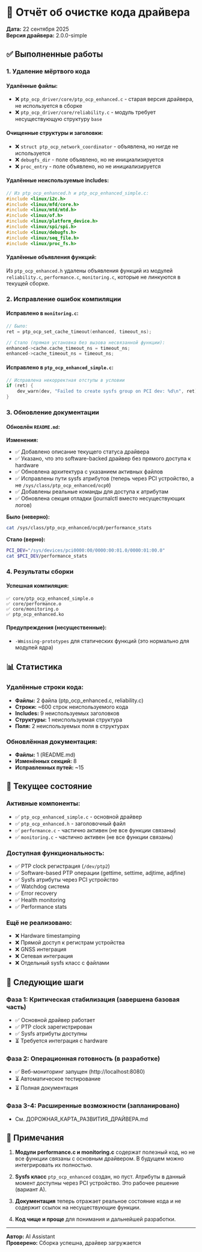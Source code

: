 # 🧹 Отчёт об очистке кода драйвера

**Дата:** 22 сентября 2025  
**Версия драйвера:** 2.0.0-simple

## ✅ Выполненные работы

### 1. Удаление мёртвого кода

#### Удалённые файлы:
- ❌ `ptp_ocp_driver/core/ptp_ocp_enhanced.c` - старая версия драйвера, не используется в сборке
- ❌ `ptp_ocp_driver/core/reliability.c` - модуль требует несуществующую структуру `base`

#### Очищенные структуры и заголовки:
- ❌ `struct ptp_ocp_network_coordinator` - объявлена, но нигде не используется
- ❌ `debugfs_dir` - поле объявлено, но не инициализируется
- ❌ `proc_entry` - поле объявлено, но не инициализируется

#### Удалённые неиспользуемые includes:
```c
// Из ptp_ocp_enhanced.h и ptp_ocp_enhanced_simple.c:
#include <linux/i2c.h>
#include <linux/mfd/core.h>
#include <linux/mtd/mtd.h>
#include <linux/of.h>
#include <linux/platform_device.h>
#include <linux/spi/spi.h>
#include <linux/debugfs.h>
#include <linux/seq_file.h>
#include <linux/proc_fs.h>
```

#### Удалённые объявления функций:
Из `ptp_ocp_enhanced.h` удалены объявления функций из модулей `reliability.c`, `performance.c`, `monitoring.c`, которые не линкуются в текущей сборке.

### 2. Исправление ошибок компиляции

#### Исправлено в `monitoring.c`:
```c
// Было:
ret = ptp_ocp_set_cache_timeout(enhanced, timeout_ns);

// Стало (прямая установка без вызова несвязанной функции):
enhanced->cache.cache_timeout_ns = timeout_ns;
enhanced->cache_timeout_ns = timeout_ns;
```

#### Исправлено в `ptp_ocp_enhanced_simple.c`:
```c
// Исправлена некорректная отступы в условии
if (ret) {
    dev_warn(dev, "Failed to create sysfs group on PCI dev: %d\n", ret);
}
```

### 3. Обновление документации

#### Обновлён `README.md`:

**Изменения:**
- ✅ Добавлено описание текущего статуса драйвера
- ✅ Указано, что это software-backed драйвер без прямого доступа к hardware
- ✅ Обновлена архитектура с указанием активных файлов
- ✅ Исправлены пути sysfs атрибутов (теперь через PCI устройство, а не `/sys/class/ptp_ocp_enhanced/ocp0`)
- ✅ Добавлены реальные команды для доступа к атрибутам
- ✅ Обновлена секция отладки (journalctl вместо несуществующих логов)

**Было (неверно):**
```bash
cat /sys/class/ptp_ocp_enhanced/ocp0/performance_stats
```

**Стало (верно):**
```bash
PCI_DEV="/sys/devices/pci0000:00/0000:00:01.0/0000:01:00.0"
cat $PCI_DEV/performance_stats
```

### 4. Результаты сборки

#### Успешная компиляция:
```
✅ core/ptp_ocp_enhanced_simple.o
✅ core/performance.o
✅ core/monitoring.o
✅ ptp_ocp_enhanced.ko
```

#### Предупреждения (несущественные):
- `-Wmissing-prototypes` для статических функций (это нормально для модулей ядра)

## 📊 Статистика

### Удалённые строки кода:
- **Файлы:** 2 файла (ptp_ocp_enhanced.c, reliability.c)
- **Строки:** ~600 строк неиспользуемого кода
- **Includes:** 9 неиспользуемых заголовков
- **Структуры:** 1 неиспользуемая структура
- **Поля:** 2 неиспользуемых поля в структурах

### Обновлённая документация:
- **Файлы:** 1 (README.md)
- **Изменённых секций:** 8
- **Исправленных путей:** ~15

## 🎯 Текущее состояние

### Активные компоненты:
- ✅ `ptp_ocp_enhanced_simple.c` - основной драйвер
- ✅ `ptp_ocp_enhanced.h` - заголовочный файл
- ✅ `performance.c` - частично активен (не все функции связаны)
- ✅ `monitoring.c` - частично активен (не все функции связаны)

### Доступная функциональность:
- ✅ PTP clock регистрация (`/dev/ptp2`)
- ✅ Software-based PTP операции (gettime, settime, adjtime, adjfine)
- ✅ Sysfs атрибуты через PCI устройство
- ✅ Watchdog система
- ✅ Error recovery
- ✅ Health monitoring
- ✅ Performance stats

### Ещё не реализовано:
- ❌ Hardware timestamping
- ❌ Прямой доступ к регистрам устройства
- ❌ GNSS интеграция
- ❌ Сетевая интеграция
- ❌ Отдельный sysfs класс с файлами

## 🚀 Следующие шаги

### Фаза 1: Критическая стабилизация (завершена базовая часть)
- ✅ Основной драйвер работает
- ✅ PTP clock зарегистрирован
- ✅ Sysfs атрибуты доступны
- ⏳ Требуется интеграция с hardware

### Фаза 2: Операционная готовность (в разработке)
- ✅ Веб-мониторинг запущен (http://localhost:8080)
- ⏳ Автоматическое тестирование
- ⏳ Полная документация

### Фаза 3-4: Расширенные возможности (запланировано)
- См. ДОРОЖНАЯ_КАРТА_РАЗВИТИЯ_ДРАЙВЕРА.md

## 📝 Примечания

1. **Модули performance.c и monitoring.c** содержат полезный код, но не все функции связаны с основным драйвером. В будущем можно интегрировать их полностью.

2. **Sysfs класс** `ptp_ocp_enhanced` создан, но пуст. Атрибуты в данный момент доступны через PCI устройство. Это рабочее решение (вариант А).

3. **Документация** теперь отражает реальное состояние кода и не содержит ссылок на несуществующие функции.

4. **Код чище и проще** для понимания и дальнейшей разработки.

---

**Автор:** AI Assistant  
**Проверено:** Сборка успешна, драйвер загружается
